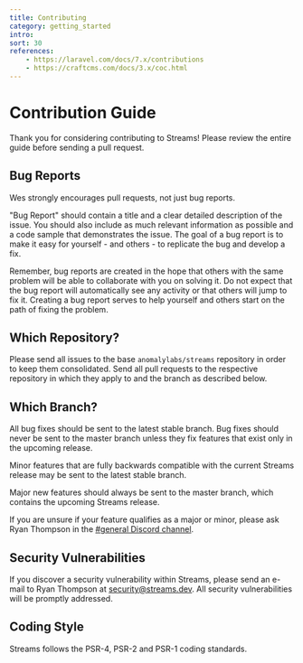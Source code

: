 ```yaml
---
title: Contributing
category: getting_started
intro: 
sort: 30
references:
    - https://laravel.com/docs/7.x/contributions
    - https://craftcms.com/docs/3.x/coc.html
---
```


# Contribution Guide

Thank you for considering contributing to Streams! Please review the entire guide before sending a pull request.

## Bug Reports

Wes strongly encourages pull requests, not just bug reports.

"Bug Report" should contain a title and a clear detailed description of the issue. You should also include as much relevant information as possible and a code sample that demonstrates the issue. The goal of a bug report is to make it easy for yourself - and others - to replicate the bug and develop a fix.

Remember, bug reports are created in the hope that others with the same problem will be able to collaborate with you on solving it. Do not expect that the bug report will automatically see any activity or that others will jump to fix it. Creating a bug report serves to help yourself and others start on the path of fixing the problem.


## Which Repository?

Please send all issues to the base `anomalylabs/streams` repository in order to keep them consolidated. Send all pull requests to the respective repository in which they apply to and the branch as described below.


## Which Branch?

All bug fixes should be sent to the latest stable branch. Bug fixes should never be sent to the master branch unless they fix features that exist only in the upcoming release.

Minor features that are fully backwards compatible with the current Streams release may be sent to the latest stable branch.

Major new features should always be sent to the master branch, which contains the upcoming Streams release.

If you are unsure if your feature qualifies as a major or minor, please ask Ryan Thompson in the [#general Discord channel](https://discord.gg/NsEcFQM).


## Security Vulnerabilities

If you discover a security vulnerability within Streams, please send an e-mail to Ryan Thompson at security@streams.dev. All security vulnerabilities will be promptly addressed.


## Coding Style

Streams follows the PSR-4, PSR-2 and PSR-1 coding standards.

